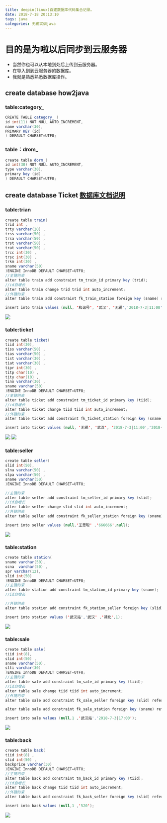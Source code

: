 ```yaml
---
title: deepin(linux)自建数据库代码集合记录。
date: 2018-7-18 20:13:10
tags: java
categories: 无锡实训java
---
```


# 目的是为啦以后同步到云服务器
- 当然你也可以从本地到处后上传到云服务器。
- 在导入到到云服务器的数据库。
- 我就是熟悉熟悉数据库操作。

## create database how2java

### table:category_
```java
CREATE TABLE category_ (
id int(11) NOT NULL AUTO_INCREMENT,
name varchar(30),
PRIMARY KEY (id)
) DEFAULT CHARSET=UTF8;
```
### table：drom_
```java
create table dorm_(
id int(30) NOT NULL AUTO_INCREMENT,
type varchar(30),
primary key (id)
) DEFAULT CHARSET=UTF8;
```

## create database Ticket  [数据库文档说明](https://jack00000.github.io/2018/07/22/%E6%95%B0%E6%8D%AE%E5%BA%93%E6%96%87%E6%A1%A3%E8%AF%B4%E6%98%8E/)

### table:trian
```java
create table train(
trid int ,
trty varchar(20) ,
trss varchar(50) ,
trsa varchar(50) ,
trst varchar(50) ,
trat varchar(50) ,
trcc int(30) ,
trsc int(30) ,
trkm int(30) ,
sname varchar(50)
)ENGINE InnoDB DEFAULT CHARSET=UTF8;
//主键约束
alter table train add constraint tm_train_id primary key (trid);
//id自增长
alter table train change trid trid int auto_increment;
//外键约束
alter table train add constraint fk_train_station foreign key (sname) references station(sname);
```

```java
insert into train values (null, '和谐号', '武汉', '无锡','2018-7-3|11:00','2018-7-3|17:00',8,4,200,null);
```
![](http://oyj1fkfcr.bkt.clouddn.com/%E6%B7%B1%E5%BA%A6%E6%88%AA%E5%9B%BE_20180722174656.png)

### table:ticket

```java
create table ticket(
tiid int(30),
tiss varchar(50) ,
tias varchar(50) ,
tist varchar(30) ,
tiat varchar(30) ,
tipr int(30) ,
titp char(10) ,
tity char(10) ,
tino varchar(30) ,
sname varchar(50)
)ENGINE InnoDB DEFAULT CHARSET=UTF8;
//主键约束
alter table ticket add constraint tm_ticket_id primary key (tiid);
//id自增长
alter table ticket change tiid tiid int auto_increment;
//外键约束
alter table ticket add constraint fk_ticket_station foreign key (sname) references station(sname);
```

```java
insert into ticket values (null, '无锡', '武汉', '2018-7-3|11:00','2018-7-3|17:00',260,'硬座','动车票','06-15',null);
```

![](http://oyj1fkfcr.bkt.clouddn.com/%E6%B7%B1%E5%BA%A6%E6%88%AA%E5%9B%BE_20180723155809.png)
![](http://oyj1fkfcr.bkt.clouddn.com/%E6%B7%B1%E5%BA%A6%E6%88%AA%E5%9B%BE_20180723160046.png)

### table:seller

```java
create table seller(
slid int(50),
slna varchar(50) ,
slpa varchar(50) ,
sname varchar(50)
)ENGINE InnoDB DEFAULT CHARSET=UTF8;

//主键约束
alter table seller add constraint tm_seller_id primary key (slid);
//id自增长
alter table seller change slid slid int auto_increment;
//外键约束
alter table seller add constraint fk_seller_station foreign key (sname) references station(sname);
```

```java
insert into seller values (null,'王思聪' ,'666666',null);
```
![](http://oxz3x2njl.bkt.clouddn.com/%E6%B7%B1%E5%BA%A6%E6%88%AA%E5%9B%BE_20180723161058.png)

### table:station

```java
create table station(
sname varchar(50),
scna  varchar(50) ,
spr varchar(12),
slid int(50)
)ENGINE InnoDB DEFAULT CHARSET=UTF8;
//主键约束
alter table station add constraint tm_station_id primary key (sname);
//id自增长

//外键约束
alter table station add constraint fk_station_seller foreign key (slid) references seller(slid);

```

```java
insert into station values ('武汉站','武汉' ,'湖北',1);
```

![](http://oyj1fkfcr.bkt.clouddn.com/%E6%B7%B1%E5%BA%A6%E6%88%AA%E5%9B%BE_20180723163144.png)

### table:sale

```java
create table sale(
tiid int(8),
slid int(50) ,
sname varchar(50),
slti varchar(30)
)ENGINE InnoDB DEFAULT CHARSET=UTF8;
//主键约束
alter table sale add constraint tm_sale_id primary key (tiid);
//id自增长
alter table sale change tiid tiid int auto_increment;
//外键约束
alter table sale add constraint fk_sale_seller foreign key (slid) references seller(slid);

alter table sale add constraint fk_sale_station foreign key (sname) references station(sname);


```

```java
insert into sale values (null,1 ,'武汉站','2018-7-3|17:00');
```
![](http://oyj1fkfcr.bkt.clouddn.com/%E6%B7%B1%E5%BA%A6%E6%88%AA%E5%9B%BE_20180723164725.png)

### table:back

```java
create table back(
tiid int(8) ,
slid int(50) ,
backprice varchar(30)
)ENGINE InnoDB DEFAULT CHARSET=UTF8;
//主键约束
alter table back add constraint tm_back_id primary key (tiid);
//id自增长
alter table back change tiid tiid int auto_increment;
//外键约束
alter table back add constraint fk_back_seller foreign key (slid) references seller(slid);
```

```java
insert into back values (null,1 ,'520');
```

![](http://oyj1fkfcr.bkt.clouddn.com/%E6%B7%B1%E5%BA%A6%E6%88%AA%E5%9B%BE_20180723165500.png)
